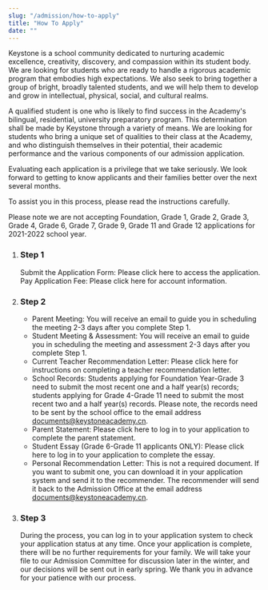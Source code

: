 ```yaml
---
slug: "/admission/how-to-apply"
title: "How To Apply"
date: ""
---
```


Keystone is a school community dedicated to nurturing academic excellence, creativity, discovery, and compassion within its student body. We are looking for students who are ready to handle a rigorous academic program that embodies high expectations. We also seek to bring together a group of bright, broadly talented students, and we will help them to develop and grow in intellectual, physical, social, and cultural realms.

A qualified student is one who is likely to find success in the Academy's bilingual, residential, university preparatory program. This determination shall be made by Keystone through a variety of means. We are looking for students who bring a unique set of qualities to their class at the Academy, and who distinguish themselves in their potential, their academic performance and the various components of our admission application.

Evaluating each application is a privilege that we take seriously. We look forward to getting to know applicants and their families better over the next several months.

To assist you in this process, please read the instructions carefully.

Please note we are not accepting Foundation, Grade 1, Grade 2, Grade 3, Grade 4, Grade 6, Grade 7, Grade 9, Grade 11 and Grade 12 applications for 2021-2022 school year.

1. ### Step 1
   Submit the Application Form: Please click here to access the application.
   Pay Application Fee: Please click here for account information.
2. ### Step 2

   - Parent Meeting: You will receive an email to guide you in scheduling the meeting 2-3 days after you complete Step 1.
   - Student Meeting & Assessment: You will receive an email to guide you in scheduling the meeting and assessment 2-3 days after you complete Step 1.
   - Current Teacher Recommendation Letter: Please click here for instructions on completing a teacher recommendation letter.
   - School Records: Students applying for Foundation Year-Grade 3 need to submit the most recent one and a half year(s) records; students applying for Grade 4-Grade 11 need to submit the most recent two and a half year(s) records. Please note, the records need to be sent by the school office to the email address documents@keystoneacademy.cn.
   - Parent Statement: Please click here to log in to your application to complete the parent statement.
   - Student Essay (Grade 6-Grade 11 applicants ONLY): Please click here to log in to your application to complete the essay.
   - Personal Recommendation Letter: This is not a required document. If you want to submit one, you can download it in your application system and send it to the recommender. The recommender will send it back to the Admission Office at the email address documents@keystoneacademy.cn.

3. ### Step 3
   During the process, you can log in to your application system to check your application status at any time. Once your application is complete, there will be no further requirements for your family. We will take your file to our Admission Committee for discussion later in the winter, and our decisions will be sent out in early spring. We thank you in advance for your patience with our process.
